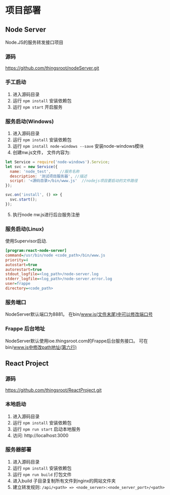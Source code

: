 # 项目部署

## Node Server
Node.JS的服务转发接口项目

### 源码
https://github.com/thingsroot/nodeServer.git

### 手工启动

1. 进入源码目录
2. 运行 ``` npm install ``` 安装依赖包
3. 运行 ``` npm start ``` 开启服务

### 服务启动(Windows)

1. 进入源码目录
2. 运行 ``` npm install ``` 安装依赖包
3. 运行 ``` npm install node-windows --save ``` 安装node-windows模块
4. 创建nw.js文件， 文件内容为:

``` js
let Service = require('node-windows').Service;
let svc = new Service({
  name: 'node_test',    //服务名称
  description: '测试项目服务器', //描述
  script: '<源码目录>/bin/www.js'  //nodejs项目要启动的文件路径
});

svc.on('install', () => {
  svc.start();
});
```
5. 执行node nw.js进行后台服务注册


### 服务启动(Linux)
使用Supervisor启动.
``` ini
[program:react-node-server]
command=/usr/bin/node <code_path>/bin/www.js
priority=4
autostart=true
autorestart=true
stdout_logfile=<log_path>/node-server.log
stderr_logfile=<log_path>/node-server.error.log
user=frappe
directory=<code_path>
```


### 服务端口

NodeServer默认端口为8881。 在bin/www.js(文件末尾)中可以修改端口号

### Frappe 后台地址

NodeServer默认使用ioe.thingsroot.com的Frappe后台服务接口。 可在bin/www.js中修改path地址(第六行)


## React Project

### 源码
https://github.com/thingsroot/ReactProject.git

### 本地启动

1. 进入源码目录
2. 运行 ``` npm install ``` 安装依赖包
3. 运行 ``` npm run start ``` 启动本地服务
4. 访问: http://localhost:3000

### 服务器部署

1. 进入源码目录
2. 运行 ``` npm install ``` 安装依赖包
3. 运行 ``` npm run build ``` 打包文件
4. 进入build 子目录复制所有文件到nginx的网站文件夹
5. 建立转发规则: ```/api/<path> => <node_server>:<node_server_port>/<path>```
